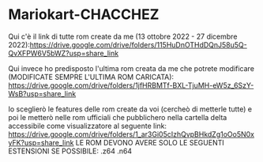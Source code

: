 # Mariokart-CHACCHEZ
Qui c'è il link di tutte rom create da me (13 ottobre 2022 - 27 dicembre 2022):https://drive.google.com/drive/folders/115HuDnOTHdDQnJ58u5Q-QvXFPW6V5bWZ?usp=share_link 

Qui invece ho predisposto l'ultima rom creata da me che potrete modificare (MODIFICATE SEMPRE L'ULTIMA ROM CARICATA): https://drive.google.com/drive/folders/1jfHRBMTf-BXL-TjuMH-eW5z_6SzY-WsB?usp=share_link

Io sceglierò le features delle rom create da voi (cercheò di metterle tutte) e poi le metterò nelle rom ufficiali che pubblichero nella cartella delta accessibile come visualizzatore al seguente link: https://drive.google.com/drive/folders/1_ar3Gi05cIzhQvpBHkdZg1oOo5N0xyFK?usp=share_link
LE ROM DEVONO AVERE SOLO LE SEGUENTI ESTENSIONI SE POSSIBILE: .z64 .n64
